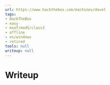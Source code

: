 ```yaml
---
url: https://www.hackthebox.com/machines/devel
tags:
- HackTheBox
- easy
- msof/mod5/class3
- offline
- os/windows
- retired
tools: null
writeup: null
---
```


# Writeup
